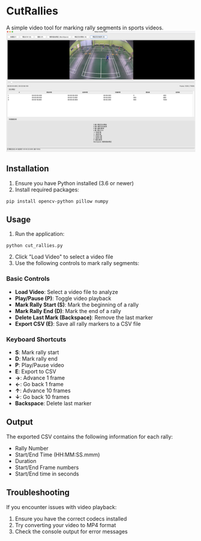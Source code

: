 # CutRallies
A simple video tool for marking rally segments in sports videos.
![CutRallies](./CutRallyDemo.png)

## Installation

1. Ensure you have Python installed (3.6 or newer)
2. Install required packages:
```
pip install opencv-python pillow numpy
```

## Usage

1. Run the application:
```
python cut_rallies.py
```

2. Click "Load Video" to select a video file
3. Use the following controls to mark rally segments:

### Basic Controls

- **Load Video**: Select a video file to analyze
- **Play/Pause (P)**: Toggle video playback
- **Mark Rally Start (S)**: Mark the beginning of a rally
- **Mark Rally End (D)**: Mark the end of a rally
- **Delete Last Mark (Backspace)**: Remove the last marker
- **Export CSV (E)**: Save all rally markers to a CSV file

### Keyboard Shortcuts

- **S**: Mark rally start
- **D**: Mark rally end
- **P**: Play/Pause video
- **E**: Export to CSV
- **→**: Advance 1 frame
- **←**: Go back 1 frame
- **↑**: Advance 10 frames
- **↓**: Go back 10 frames
- **Backspace**: Delete last marker

## Output

The exported CSV contains the following information for each rally:
- Rally Number
- Start/End Time (HH:MM:SS.mmm)
- Duration
- Start/End Frame numbers
- Start/End time in seconds

## Troubleshooting

If you encounter issues with video playback:
1. Ensure you have the correct codecs installed
2. Try converting your video to MP4 format
3. Check the console output for error messages